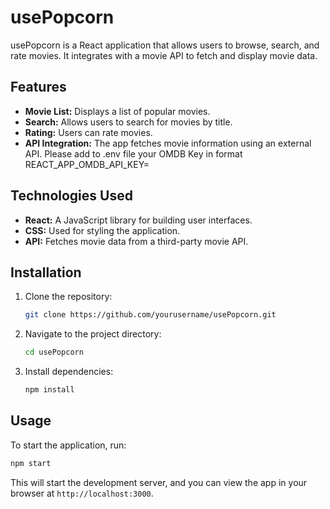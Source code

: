 # usePopcorn

usePopcorn is a React application that allows users to browse, search, and rate movies. It integrates with a movie API to fetch and display movie data.

## Features

- **Movie List:** Displays a list of popular movies.
- **Search:** Allows users to search for movies by title.
- **Rating:** Users can rate movies.
- **API Integration:** The app fetches movie information using an external API.
  Please add to .env file your OMDB Key in format REACT_APP_OMDB_API_KEY=

## Technologies Used

- **React:** A JavaScript library for building user interfaces.
- **CSS:** Used for styling the application.
- **API:** Fetches movie data from a third-party movie API.

## Installation

1. Clone the repository:
   ```bash
   git clone https://github.com/yourusername/usePopcorn.git
   ```
2. Navigate to the project directory:
   ```bash
   cd usePopcorn
   ```
3. Install dependencies:
   ```bash
   npm install
   ```

## Usage

To start the application, run:

```bash
npm start
```

This will start the development server, and you can view the app in your browser at `http://localhost:3000`.
